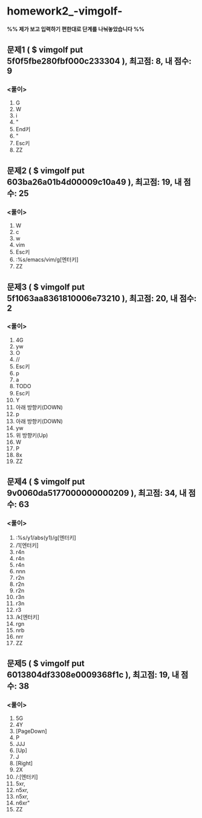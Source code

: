 # homework2_-vimgolf-

#### %% 제가 보고 입력하기 편한대로 단계를 나눠놓았습니다 %%

## 문제1 ( $ vimgolf put 5f0f5fbe280fbf000c233304 ), 최고점: 8, 내 점수: 9

### <풀이>

1) G
2) W
3) i
4) "
5) End키
6) "
7) Esc키
8) ZZ


## 문제2 ( $ vimgolf put 603ba26a01b4d00009c10a49 ), 최고점: 19, 내 점수: 25
### <풀이>
1) W
2) c
3) w
4) vim
5) Esc키
6) :%s/emacs/vim/g[엔터키]
7) ZZ
  
  
## 문제3 ( $ vimgolf put 5f1063aa8361810006e73210 ), 최고점: 20, 내 점수: 2
  
### <풀이>
1) 4G
2) yw
3) O
4) //
5) Esc키
6) p
7) a
8) TODO 
9) Esc키
10) Y
11) 아래 방향키(DOWN)
12) p
13) 아래 방향키(DOWN)
14) yw
15) 위 방향키(Up)
16) W
17) P
18) 8x
19) ZZ
  
## 문제4 ( $  vimgolf put 9v0060da5177000000000209 ), 최고점: 34, 내 점수: 63

### <풀이>
1) :%s/y1/abs(y1)/g[엔터키]
2) /1[엔터키]
3) r4n
4) r4n
5) r4n
6) nnn
7) r2n
8) r2n
9) r2n
10) r3n
11) r3n
12) r3
13) /k[엔터키] 
14) rgn 
15) nrb 
16) nrr 
17) ZZ

## 문제5 ( $ vimgolf put 6013804df3308e0009368f1c ), 최고점: 19, 내 점수: 38

### <풀이>
1) 5G 
2) 4Y
3) [PageDown]
4) P
5) JJJ
6) [Up]
7) J
8) [Right]
9) 2X
10) /:[엔터키]
11) 5xr,
12) n5xr,
13) n5xr,
14) n6xr"
15) ZZ
